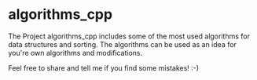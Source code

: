 # algorithms_cpp

The Project algorithms_cpp includes some of the most used algorithms for data structures and sorting. The algorithms can be used as an idea for you're own algorithms and modifications.

Feel free to share and tell me if you find some mistakes! :-)
